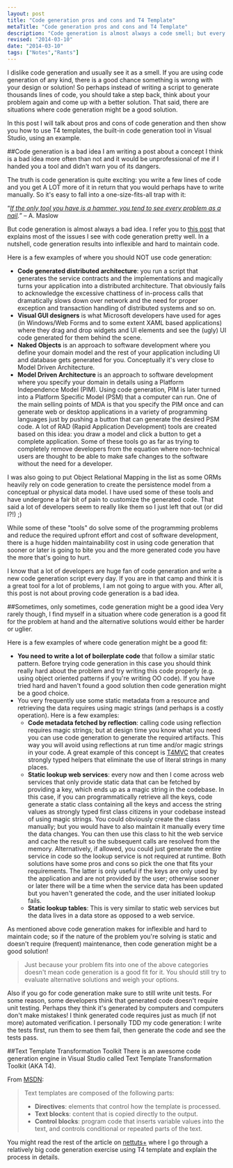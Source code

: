```yaml
--- 
layout: post
title: "Code generation pros and cons and T4 Template"
metaTitle: "Code generation pros and cons and T4 Template"
description: "Code generation is almost always a code smell; but every once in a while you come across a problem where code generation just might be the right the solution"
revised: "2014-03-10"
date: "2014-03-10"
tags: ["Notes","Rants"]
---
```


I dislike code generation and usually see it as a smell. If you are using code generation of any kind, there is a good chance something is wrong with your design or solution! So perhaps instead of writing a script to generate thousands lines of code, you should take a step back, think about your problem again and come up with a better solution. That said, there are situations where code generation might be a good solution. 

In this post I will talk about pros and cons of code generation and then show you how to use T4 templates, the built-in code generation tool in Visual Studio, using an example.

##Code generation is a bad idea
I am writing a post about a concept I think is a bad idea more often than not and it would be unprofessional of me if I handed you a tool and didn't warn you of its dangers. 

The truth is code generation is quite exciting: you write a few lines of code and you get A LOT more of it in return that you would perhaps have to write manually. So it's easy to fall into a one-size-fits-all trap with it:

“*[If the only tool you have is a hammer, you tend to see every problem as a nail](http://www.software-quot.es/if-the-only-tool-you-have-is-a-hammer-you-tend-to-see-every-problem-as-a-nail/).*”
– A. Maslow

But code generation is almost always a bad idea. I refer you to [this post](http://www.codethinked.com/code-generation-should-be-the-nuclear-option) that explains most of the issues I see with code generation pretty well. In a nutshell, code generation results into inflexible and hard to maintain code.

Here is a few examples of where you should NOT use code generation:

 - **Code generated distributed architecture**: you run a script that generates the service contracts and the implementations and magically turns your application into a distributed architecture. That obviously fails to acknowledge the excessive chattiness of in-process calls that dramatically slows down over network and the need for proper exception and transaction handling of distributed systems and so on. 
 - **Visual GUI designers** is what Microsoft developers have used for ages (in Windows/Web Forms and to some extent XAML based applications) where they drag and drop widgets and UI elements and see the (ugly) UI code generated for them behind the scene.
 - **Naked Objects** is an approach to software development where you define your domain model and the rest of your application including UI and database gets generated for you. Conceptually it's very close to Model Driven Architecture.
 - **Model Driven Architecture** is an approach to software development where you specify your domain in details using a Platform Independence Model (PIM). Using code generation, PIM is later turned into a Platform Specific Model (PSM) that a computer can run. One of the main selling points of MDA is that you specify the PIM once and can generate web or desktop applications in a variety of programming languages just by pushing a button that can generate the desired PSM code. A lot of RAD (Rapid Application Development) tools are created based on this idea: you draw a model and click a button to get a complete application. Some of these tools go as far as trying to completely remove developers from the equation where non-technical users are thought to be able to make safe changes to the software without the need for a developer.

I was also going to put Object Relational Mapping in the list as some ORMs heavily rely on code generation to create the persistence model from a conceptual or physical data model. I have used some of these tools and have undergone a fair bit of pain to customize the generated code. That said a lot of developers seem to really like them so I just left that out (or did I?!) ;) 
 
While some of these "tools" do solve some of the programming problems and reduce the required upfront effort and cost of software development, there is a huge hidden maintainability cost in using code generation that sooner or later is going to bite you and the more generated code you have the more that's going to hurt.

I know that a lot of developers are huge fan of code generation and write a new code generation script every day. If you are in that camp and think it is a great tool for a lot of problems, I am not going to argue with you. After all, this post is not about proving code generation is a bad idea. 

##Sometimes, only sometimes, code generation might be a good idea
Very rarely though, I find myself in a situation where code generation is a good fit for the problem at hand and the alternative solutions would either be harder or uglier. 

Here is a few examples of where code generation might be a good fit:

 - **You need to write a lot of boilerplate code** that follow a similar static pattern. Before trying code generation in this case you should think really hard about the problem and try writing this code properly (e.g. using object oriented patterns if you're writing OO code). If you have tried hard and haven't found a good solution then code generation might be a good choice.
 - You very frequently use some static metadata from a resource and retrieving the data requires using magic strings (and perhaps is a costly operation). Here is a few examples: 
   - **Code metadata fetched by reflection**: calling code using reflection requires magic strings; but at design time you know what you need you can use code generation to generate the required artifacts. This way you will avoid using reflections at run time and/or magic strings in your code. A great example of this concept is [T4MVC](http://t4mvc.codeplex.com/) that creates strongly typed helpers that eliminate the use of literal strings in many places.
   - **Static lookup web services**: every now and then I come across web services that only provide static data that can be fetched by providing a key, which ends up as a magic string in the codebase. In this case, if you can programmatically retrieve all the keys, code generate a static class containing all the keys and access the string values as strongly typed first class citizens in your codebase instead of using magic strings. You could obviously create the class manually; but you would have to also maintain it manually every time the data changes. You can then use this class to hit the web service and cache the result so the subsequent calls are resolved from the memory. Alternatively, if allowed, you could just generate the entire service in code so the lookup service is not required at runtime. Both solutions have some pros and cons so pick the one that fits your requirements. The latter is only useful if the keys are only used by the application and are not provided by the user; otherwise sooner or later there will be a time when the service data has been updated but you haven't generated the code, and the user initiated lookup fails.
   - **Static lookup tables**: This is very similar to static web services but the data lives in a data store as opposed to a web service. 

As mentioned above code generation makes for inflexible and hard to maintain code; so if the nature of the problem you're solving is static and doesn't require (frequent) maintenance, then code generation might be a good solution!

> Just because your problem fits into one of the above categories doesn't mean code generation is a good fit for it. You should still try to evaluate alternative solutions and weigh your options.  

Also if you go for code generation make sure to still write unit tests. For some reason, some developers think that generated code doesn't require unit testing. Perhaps they think it's generated by computers and computers don't make mistakes! I think generated code requires just as much (if not more) automated verification. I personally TDD my code generation: I write the tests first, run them to see them fail, then generate the code and see the tests pass.

##Text Template Transformation Toolkit
There is an awesome code generation engine in Visual Studio called Text Template Transformation Toolkit (AKA T4). 

From [MSDN](http://msdn.microsoft.com/en-us/library/vstudio/bb126478.aspx): 

> Text templates are composed of the following parts:
>  
>   - **Directives**: elements that control how the template is processed. 
>   - **Text blocks**: content that is copied directly to the output. 
>   - **Control blocks**: program code that inserts variable values into the text, and controls conditional or repeated parts of the text.

You might read the rest of the article on [nettuts+](http://code.tutsplus.com/tutorials/code-generation-using-t4--cms-19854) where I go through a relatively big code generation exercise using T4 template and explain the process in details.